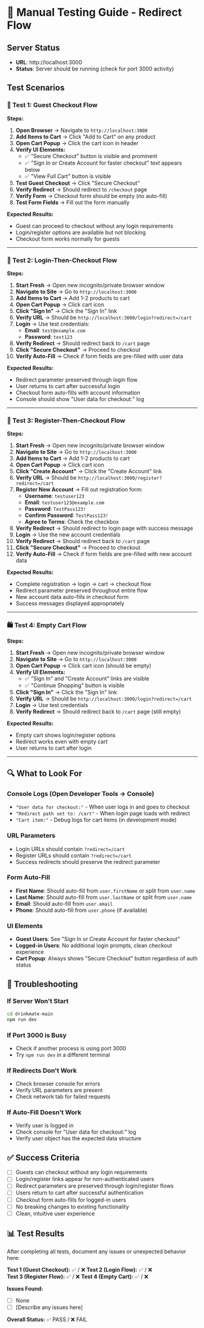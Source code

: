 # 🧪 Manual Testing Guide - Redirect Flow

## Server Status
- **URL**: http://localhost:3000
- **Status**: Server should be running (check for port 3000 activity)

## Test Scenarios

### 🛒 Test 1: Guest Checkout Flow

**Steps:**
1. **Open Browser** → Navigate to `http://localhost:3000`
2. **Add Items to Cart** → Click "Add to Cart" on any product
3. **Open Cart Popup** → Click the cart icon in header
4. **Verify UI Elements:**
   - ✅ "Secure Checkout" button is visible and prominent
   - ✅ "Sign In or Create Account for faster checkout" text appears below
   - ✅ "View Full Cart" button is visible
5. **Test Guest Checkout** → Click "Secure Checkout"
6. **Verify Redirect** → Should redirect to `/checkout` page
7. **Verify Form** → Checkout form should be empty (no auto-fill)
8. **Test Form Fields** → Fill out the form manually

**Expected Results:**
- Guest can proceed to checkout without any login requirements
- Login/register options are available but not blocking
- Checkout form works normally for guests

---

### 🔐 Test 2: Login-Then-Checkout Flow

**Steps:**
1. **Start Fresh** → Open new incognito/private browser window
2. **Navigate to Site** → Go to `http://localhost:3000`
3. **Add Items to Cart** → Add 1-2 products to cart
4. **Open Cart Popup** → Click cart icon
5. **Click "Sign In"** → Click the "Sign In" link
6. **Verify URL** → Should be `http://localhost:3000/login?redirect=/cart`
7. **Login** → Use test credentials:
   - **Email**: `test@example.com`
   - **Password**: `test123`
8. **Verify Redirect** → Should redirect back to `/cart` page
9. **Click "Secure Checkout"** → Proceed to checkout
10. **Verify Auto-Fill** → Check if form fields are pre-filled with user data

**Expected Results:**
- Redirect parameter preserved through login flow
- User returns to cart after successful login
- Checkout form auto-fills with account information
- Console should show "User data for checkout:" log

---

### 📝 Test 3: Register-Then-Checkout Flow

**Steps:**
1. **Start Fresh** → Open new incognito/private browser window
2. **Navigate to Site** → Go to `http://localhost:3000`
3. **Add Items to Cart** → Add 1-2 products to cart
4. **Open Cart Popup** → Click cart icon
5. **Click "Create Account"** → Click the "Create Account" link
6. **Verify URL** → Should be `http://localhost:3000/register?redirect=/cart`
7. **Register New Account** → Fill out registration form:
   - **Username**: `testuser123`
   - **Email**: `testuser123@example.com`
   - **Password**: `TestPass123!`
   - **Confirm Password**: `TestPass123!`
   - **Agree to Terms**: Check the checkbox
8. **Verify Redirect** → Should redirect to login page with success message
9. **Login** → Use the new account credentials
10. **Verify Redirect** → Should redirect back to `/cart` page
11. **Click "Secure Checkout"** → Proceed to checkout
12. **Verify Auto-Fill** → Check if form fields are pre-filled with new account data

**Expected Results:**
- Complete registration → login → cart → checkout flow
- Redirect parameter preserved throughout entire flow
- New account data auto-fills in checkout form
- Success messages displayed appropriately

---

### 🛍️ Test 4: Empty Cart Flow

**Steps:**
1. **Start Fresh** → Open new incognito/private browser window
2. **Navigate to Site** → Go to `http://localhost:3000`
3. **Open Cart Popup** → Click cart icon (should be empty)
4. **Verify UI Elements:**
   - ✅ "Sign In" and "Create Account" links are visible
   - ✅ "Continue Shopping" button is visible
5. **Click "Sign In"** → Click the "Sign In" link
6. **Verify URL** → Should be `http://localhost:3000/login?redirect=/cart`
7. **Login** → Use test credentials
8. **Verify Redirect** → Should redirect back to `/cart` page (still empty)

**Expected Results:**
- Empty cart shows login/register options
- Redirect works even with empty cart
- User returns to cart after login

---

## 🔍 What to Look For

### Console Logs (Open Developer Tools → Console)
- `"User data for checkout:"` - When user logs in and goes to checkout
- `"Redirect path set to: /cart"` - When login page loads with redirect
- `"Cart item:"` - Debug logs for cart items (in development mode)

### URL Parameters
- Login URLs should contain `?redirect=/cart`
- Register URLs should contain `?redirect=/cart`
- Success redirects should preserve the redirect parameter

### Form Auto-Fill
- **First Name**: Should auto-fill from `user.firstName` or split from `user.name`
- **Last Name**: Should auto-fill from `user.lastName` or split from `user.name`
- **Email**: Should auto-fill from `user.email`
- **Phone**: Should auto-fill from `user.phone` (if available)

### UI Elements
- **Guest Users**: See "Sign In or Create Account for faster checkout"
- **Logged-in Users**: No additional login prompts, clean checkout experience
- **Cart Popup**: Always shows "Secure Checkout" button regardless of auth status

## 🐛 Troubleshooting

### If Server Won't Start
```bash
cd drinkmate-main
npm run dev
```

### If Port 3000 is Busy
- Check if another process is using port 3000
- Try `npm run dev` in a different terminal

### If Redirects Don't Work
- Check browser console for errors
- Verify URL parameters are present
- Check network tab for failed requests

### If Auto-Fill Doesn't Work
- Verify user is logged in
- Check console for "User data for checkout:" log
- Verify user object has the expected data structure

## ✅ Success Criteria

- [ ] Guests can checkout without any login requirements
- [ ] Login/register links appear for non-authenticated users
- [ ] Redirect parameters are preserved through login/register flows
- [ ] Users return to cart after successful authentication
- [ ] Checkout form auto-fills for logged-in users
- [ ] No breaking changes to existing functionality
- [ ] Clean, intuitive user experience

## 📊 Test Results

After completing all tests, document any issues or unexpected behavior here:

**Test 1 (Guest Checkout):** ✅ / ❌
**Test 2 (Login Flow):** ✅ / ❌  
**Test 3 (Register Flow):** ✅ / ❌
**Test 4 (Empty Cart):** ✅ / ❌

**Issues Found:**
- [ ] None
- [ ] [Describe any issues here]

**Overall Status:** ✅ PASS / ❌ FAIL
